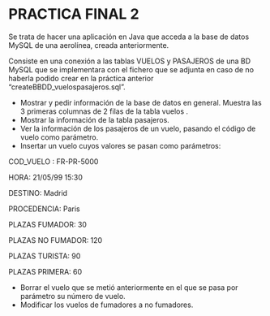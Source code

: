 # PRACTICA FINAL 2

Se trata de hacer una aplicación en Java que acceda a la base de datos MySQL de una aerolínea, creada anteriormente. 

Consiste en una conexión a las tablas VUELOS y PASAJEROS de una BD MySQL que se implementara con el fichero que se adjunta en caso de no haberla podido crear en la práctica anterior “createBBDD_vuelospasajeros.sql”.
 

* Mostrar y pedir información de la base de datos en general. Muestra las 3 primeras columnas de 2 filas de la tabla vuelos .
* Mostrar la información de la tabla pasajeros.
* Ver la información de los pasajeros de un vuelo, pasando el código de vuelo como parámetro.
* Insertar un vuelo cuyos valores se pasan como parámetros:

COD_VUELO : FR-PR-5000 

HORA: 21/05/99 15:30 

DESTINO: Madrid 

PROCEDENCIA: Paris 

PLAZAS FUMADOR: 30 

PLAZAS NO FUMADOR: 120 

PLAZAS TURISTA: 90 

PLAZAS PRIMERA: 60

* Borrar el vuelo que se metió anteriormente en el que se pasa por parámetro su número de vuelo.
* Modificar los vuelos de fumadores a no fumadores.
